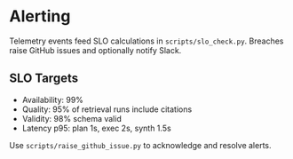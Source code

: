 # Alerting

Telemetry events feed SLO calculations in `scripts/slo_check.py`.
Breaches raise GitHub issues and optionally notify Slack.

## SLO Targets
- Availability: 99%
- Quality: 95% of retrieval runs include citations
- Validity: 98% schema valid
- Latency p95: plan 1s, exec 2s, synth 1.5s

Use `scripts/raise_github_issue.py` to acknowledge and resolve alerts.
